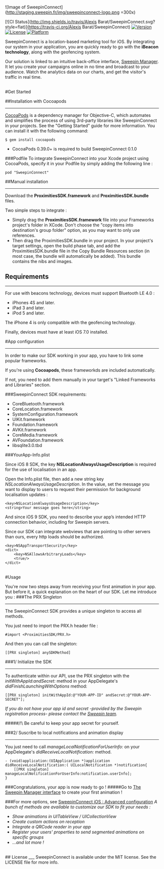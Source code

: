![Image of SweepinConnect](http://staging.sweepin.fr/img/sweepinconnect-logo.png =300x)

[![CI Status](http://img.shields.io/travis/Alexis Barat/SweepinConnect.svg?style=flat)](https://travis-ci.org/Alexis Barat/SweepinConnect)
[![Version](https://img.shields.io/cocoapods/v/SweepinConnect.svg?style=flat)](http://cocoapods.org/pods/SweepinConnect)
[![License](https://img.shields.io/cocoapods/l/SweepinConnect.svg?style=flat)](http://cocoapods.org/pods/SweepinConnect)
[![Platform](https://img.shields.io/cocoapods/p/SweepinConnect.svg?style=flat)](http://cocoapods.org/pods/SweepinConnect)

SweepinConnect is a location-based marketing tool for iOS. By integrating our system in your application, you are quickly ready to go with the **iBeacon technology**, along with the geofencing system.

Our solution is linked to an intuitive back-office interface, <a href='http://manager.sweepin.fr/admin/login/?ref=/'>Sweepin Manager</a>. It let you create your campaigns online in no time and broadcast to your audience.
Watch the analytics data on our charts, and get the visitor's traffic in real time.

<!--
The Sweepin platform currently lets you choose from 6 types of animations: 

1) Simple: simple notification that will be triggered when detecting the associated beacon, and will simply open the app. You can then handle what to do, like deep linking the push (ex: open a specific view controller)

2) Rich: notification that opens the app and displays a rich animation (custom images, colors, texts in the web manager). 

3) Webview : A notification that opens the app and displays an UIWebview object loading the url you choose inside an UIViewController.

4) Audio : notification that opens the app and displays an audio animation (containing an image in background, an audio file and texts in the web manager). 

5) Video : notification that opens the app and displays a video animation, containing a video file and texts in the web manager.

6) Loyalty : notification that opens the app and displays a loyalty animation. On each connection with the related transmitter, the loyalty template receive one more stamp.

All these animations include a custom delegate to handle user interactions.
-->

<!--## Example project
___
To run the example project, clone the repo, and run `pod install` from the Example directory first.
-->
<br/>
#Get Started

##Installation with Cocoapods
___

[CocoaPods](http://cocoapods.org) is a dependency manager for Objective-C, which automates and simplifies the process of using 3rd-party libraries like SweepinConnect in your projects. See the "Getting Started" guide for more information. You can install it with the following command:

	$ gem install cocoapods

* CocoaPods 0.39.0+ is required to build SweepinConnect 0.1.0

###Podfile
To integrate SweepinConnect into your Xcode project using CocoaPods, specify it in your Podfile by simply adding the following line :

```
pod "SweepinConnect"
```

##Manual installation
___
Download the **ProximitiesSDK.framework** and **ProximitiesSDK.bundle** files.

Two simple steps to integrate :

- Simply drag the **ProximitiesSDK.framework** file into your Frameworks project's folder in XCode. Don't choose the "copy items into destination's group folder" option, as you may want to only use references.  
- Then drag the ProximitiesSDK.bundle in your project. In your project's target settings, open the build phase tab, and add the ProximitiesSDK.bundle file in the Copy Bundle Resources section (in most case, the bundle will automatically be added). This bundle contains the nibs and images.


## Requirements
___

For use with beacons technology, devices must support Bluetooth LE 4.0 : 

- iPhones 4S and later.
- iPad 3 and later.
- iPod 5 and later.

The iPhone 4 is only compatible with the geofencing technology.

Finally, devices must have at least iOS 7.0 installed.

#App configuration
___
In order to make our SDK working in your app, you have to link some popular frameworks. 

If you're using **Cocoapods**, these frameworkds are included automatically. 

If not, you need to add them manually in your target's "Linked Frameworks and Libraries" section.

###SweepinConnect SDK requirements:
 
- CoreBluetooth.framework
- CoreLocation.framework
- SystemConfiguration.framework
- UIKit.framework
- Foundation.framework
- AVKit.framework
- CoreMedia.framework
- AVFoundation.framework
- libsqlite3.0.tbd

###YourApp-Info.plist

Since iOS 8 SDK, the key **NSLocationAlwaysUsageDescription** is required for the use of localisation in an app.

Open the Info.plist file, then add a new string key *NSLocationAlwaysUsageDescription*. In the value, set the message you want to display to users to request their permission for background localisation updates :

    <key>NSLocationAlwaysUsageDescription</key>
    <string>Your message goes here</string>

And since iOS 9 SDK, you need to describe your app’s intended HTTP connection behavior, including for Sweepin servers.

Since our SDK can integrate webviews that are pointing to other servers than ours, every http loads should be authorized.

	<key>NSAppTransportSecurity</key>
	<dict>
		<key>NSAllowsArbitraryLoads</key>
		<true/>
	</dict>
	


<br/>
#Usage

You're now two steps away from receiving your first animation in your app. But before it, a quick explanation on the heart of our SDK. Let me introduce you :
###The PRX Singleton
___
The SweepinConnect SDK provides a unique singleton to access all methods. 

You just need to import the PRX.h header file :

    #import <ProximitiesSDK/PRX.h>

And then you can call the singleton: 

    [[PRX singleton] anySDKMethod]


###1/ Initialize the SDK
___

To authenticate within our API, use the PRX singleton with the *initWithAppId:andSecret:* method in your AppDelegate's *didFinishLaunchingWithOptions* method: 

    [[PRX singleton] initWithAppId:@"YOUR-APP-ID" andSecret:@"YOUR-APP-SECRET"];

*If you do not have your app id and secret -provided by the Sweepin registration process- please contact the [Sweepin team][1].*
    
#####/!\ Be careful to keep your app secret for yourself.
<br/>

###2/ Suscribe to local notifications and animation display
___

You just need to call *manageLocalNotificationForUserInfo:* on your AppDelegate's *didReceiveLocalNotification:* method.

    - (void)application:(UIApplication *)application didReceiveLocalNotification:( UILocalNotification *)notification{
    	[[PRX singleton] manageLocalNotificationForUserInfo:notification.userInfo];
    }

###Congratulations, your app is now ready to go ! 
#####Go to <a href='http://manager.sweepin.fr/admin/login/?ref=/'>The Sweepin Manager interface</a> to create your first animation !

###For more options, see [SweepinConnect iOS : Advanced configuration](SweepinConnect-iOS_Advanced-configuration.md)
*A bunch of methods are available to customize our SDK to fit your needs :*

- *Show animations in UITableView / UICollectionView*
- *Create custom actions on reception* 
- *Integrate a QRCode reader in your app*
- *Register your users' properties to send segmented animations on specific groups*
- *...and lot more !*


<br/>	
## License
___
SweepinConnect is available under the MIT license. See the LICENSE file for more info.

  [1]: http://www.sweepin.fr/contact
